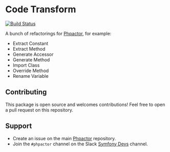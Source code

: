 Code Transform
==============

[![Build Status](https://travis-ci.org/phpactor/code-transform.svg?branch=master)](https://travis-ci.org/phpactor/code-transform)

A bunch of refactorings for
[Phpactor](https://github.com/phpactor/code-transform), for example:

- Extract Constant
- Extract Method
- Generate Accessor
- Generate Method
- Import Class
- Override Method
- Rename Variable

Contributing
------------

This package is open source and welcomes contributions! Feel free to open a
pull request on this repository.

Support
-------

- Create an issue on the main [Phpactor](https://github.com/phpactor/phpactor) repository.
- Join the `#phpactor` channel on the Slack [Symfony Devs](https://symfony.com/slack-invite) channel.

